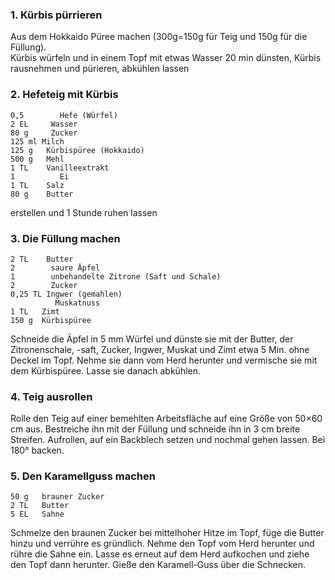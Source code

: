 ### 1. Kürbis pürrieren

Aus dem Hokkaido Püree machen (300g=150g für Teig und 150g für die Füllung).  
Kürbis würfeln und in einem Topf mit etwas Wasser 20 min dünsten, Kürbis rausnehmen und pürieren, abkühlen lassen


### 2. Hefeteig mit Kürbis

```
0,5        Hefe (Würfel)
2 EL     Wasser
80 g     Zucker
125 ml Milch
125 g   Kürbispüree (Hokkaido)
500 g   Mehl
1 TL    Vanilleextrakt
1          Ei
1 TL    Salz
80 g    Butter
```

erstellen und 1 Stunde ruhen lassen

### 3. Die Füllung machen

```
2 TL    Butter
2        saure Äpfel
1        unbehandelte Zitrone (Saft und Schale)
2        Zucker
0,25 TL Ingwer (gemahlen)
          Muskatnuss
1 TL   Zimt
150 g  Kürbispüree
```

Schneide die Äpfel in 5 mm Würfel und dünste sie mit der Butter, der Zitronenschale, -saft, Zucker, Ingwer, Muskat und Zimt etwa 5 Min. ohne Deckel im Topf. Nehme sie dann vom Herd herunter und vermische sie mit dem Kürbispüree. Lasse sie danach abkühlen.

### 4. Teig ausrollen

Rolle den Teig auf einer bemehlten Arbeitsfläche auf eine Größe von 50×60 cm aus. Bestreiche ihn mit der Füllung und schneide ihn in 3 cm breite Streifen.
Aufrollen, auf ein Backblech setzen und nochmal gehen lassen.
Bei 180° backen. 


### 5. Den Karamellguss machen

```
50 g   brauner Zucker
2 TL   Butter
5 EL   Sahne
```

Schmelze den braunen Zucker bei mittelhoher Hitze im Topf, füge die Butter hinzu und verrühre es gründlich. Nehme den Topf vom Herd herunter und rühre die Sahne ein. Lasse es erneut auf dem Herd aufkochen und ziehe den Topf dann herunter.
Gieße den Karamell-Guss über die Schnecken.

